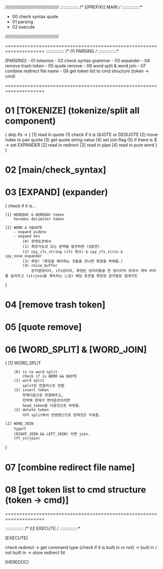 
///////////////////////////////////
*:*:*:*:*:*:*:*:*:*:*:*:*:*:*:*
/*		[(PREFIX)]	MAIN	*/
*:*:*:*:*:*:*:*:*:*:*:*:*:*:*:*

- 00 check syntax quote
- 01 parsing
- 02 execute

///////////////////////////////////


====================================================================
*:*:*:*:*:*:*:*:*:*:*:*:*:*:*:*
/*		01	PARSING			*/
*:*:*:*:*:*:*:*:*:*:*:*:*:*:*:*

[PARSING]
	- 01 tokenize
	- 02 check syntax grammar
	- 03 expander
	- 04 remove trash token
	- 05 quote remove
	- 06 word split & word join
	- 07 combine redirect file name
	- 08 get token list to cmd structure (token -> cmd)

====================================================================

# 01 [TOKENIZE] (tokenize/split all component)
{
	skip ifs ->
	{
		[1] read in quote
			(1) check if it is QUOTE or DEQUOTE 
			(2) move index to pair quote 
			(3) get quote string value 
			(4) set join flag 
			(5) if there is $ -> set EXPANDER
		[2] read in redirect
		[3] read in pipe
		[4] read in pure word
	}
}
# 02 [main/check_syntax]
# 03 [EXPAND] (expander)
{
	check if it is...

	[1] HEREDOC & HEREDOC token
		heredoc delimiter token
		
	[2] WORD & SQUOTE
		- expand pidenv
		- expand env
			(0) 현재토큰에서 
			(1) 확장가능성 있는 문맥을 발견하면 ($발견)
			(2) cpy_ifs_string (ifs 체크) & cpy_ifs_strin & cpy_none_expander
			(3) 확장! (확장을 해야하는 것들을 만나면 확장을 쭉해줌.)
			(4) raise_buffer
				문자열덩어리, ifs덩어리, 확장된 덩어리들을 한 덩어리씩 모아서 계속 버퍼를 늘려주고 (strjoin을 계속하는 느낌) 해당 토큰을 확장된 문자열로 업데이트
}
# 04 [remove trash token]
# 05 [quote remove]
# 06 [WORD_SPLIT] & [WORD_JOIN]
{
	[1] WORD_SPLIT

		(0) is to word split
			check if is WORD && QUOTE
		(1) word split 
			split된 연결리스트 반환
		(2) insert token
			현재다음으로 연결해주고,
			만약에 현재가 맨처음것이라면
			head_token을 다음것으로 바꿔줌.
		(3) delete token
			이미 split해서 반영했으므로 현재것은 지워줌.

	[2] WORD_JOIN
		type가 
		(RIGHT_JOIN && LEFT_JOIN) 이면 join.
		(ft_strjoin)

}
# 07 [combine redirect file name]
# 08 [get token list to cmd structure (token -> cmd)]

====================================================================

*:*:*:*:*:*:*:*:*:*:*:*:*:*:*:*
/*		02	EXECUTE			*/
*:*:*:*:*:*:*:*:*:*:*:*:*:*:*:*

[EXECUTE]

check redirect -> 
get command type (check if it is built in or not) ->
built in / not built in ->
store redirect fd


[HEREDOC]







